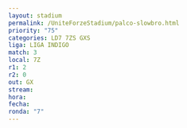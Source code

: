 ```yaml
---
layout: stadium
permalink: /UniteForzeStadium/palco-slowbro.html
priority: "75"
categories: LD7 7ZS GXS
liga: LIGA INDIGO
match: 3
local: 7Z
r1: 2
r2: 0
out: GX
stream: 
hora: 
fecha: 
ronda: "7"
---
```

